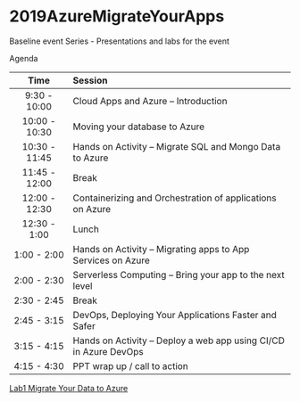 # 2019AzureMigrateYourApps
Baseline event Series - Presentations and labs for the event

Agenda

| Time          | Session |
|:-------------:|:------- |
| 9:30 - 10:00 | Cloud Apps and Azure – Introduction |
| 10:00 - 10:30 | Moving your database to Azure |
| 10:30 - 11:45 | Hands on Activity – Migrate SQL and Mongo Data to Azure |
| 11:45 - 12:00 | Break |
| 12:00 - 12:30 | Containerizing and Orchestration of applications on Azure |
| 12:30 - 1:00 | Lunch |
| 1:00 - 2:00 | Hands on Activity – Migrating apps to App Services on Azure |
| 2:00 - 2:30 | Serverless Computing – Bring your app to the next level |
| 2:30 - 2:45 | Break |
| 2:45 - 3:15 | DevOps, Deploying Your Applications Faster and Safer |
| 3:15 - 4:15 | Hands on Activity – Deploy a web app using CI/CD in Azure DevOps |
| 4:15 - 4:30 | PPT wrap up / call to action |

[Lab1 Migrate Your Data to Azure](Lab1-MigrateYourData/README.md)

